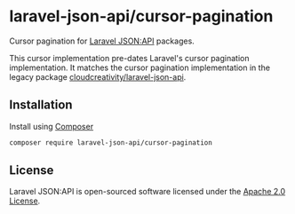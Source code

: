 # laravel-json-api/cursor-pagination

Cursor pagination for [Laravel JSON:API](https://laraveljsonapi.io) packages.

This cursor implementation pre-dates Laravel's cursor pagination implementation. It matches the cursor pagination implementation
in the legacy package [cloudcreativity/laravel-json-api](https://github.com/cloudcreativity/laravel-json-api).

## Installation

Install using [Composer](https://getcomposer.org)

```bash
composer require laravel-json-api/cursor-pagination
```

## License

Laravel JSON:API is open-sourced software licensed under the [Apache 2.0 License](./LICENSE).
